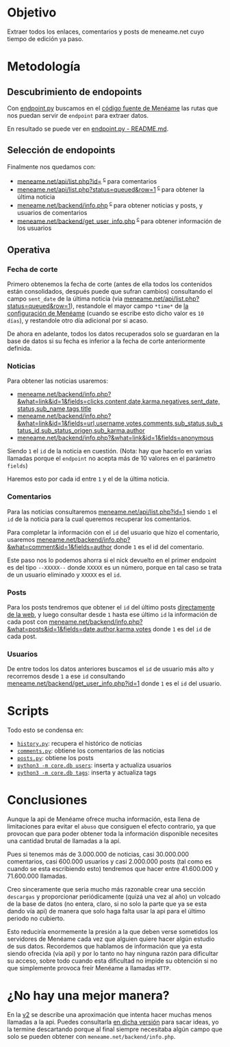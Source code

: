 # Objetivo

Extraer todos los enlaces, comentarios y posts de meneame.net cuyo
tiempo de edición ya paso.

# Metodología

## Descubrimiento de endopoints

Con [endpoint.py](/core/endpoint.py) buscamos en el
[código fuente de Menéame](https://github.com/Meneame/meneame.net/)
las rutas que nos puedan servir de `endpoint` para extraer datos.

En resultado se puede ver en [endpoint.py - README.md](/core/README.md).

## Selección de endopoints

Finalmente nos quedamos con:

* [meneame.net/api/list.php?id=](https://www.meneame.net/api/list.php?id=)<sup>
<a href="https://github.com/Meneame/meneame.net/blob/master/www/api/list.php">c</a>
</sup> para comentarios
* [meneame.net/api/list.php?status=queued&row=1](https://www.meneame.net/api/list.php?status=queued&rows=1)<sup>
<a href="https://github.com/Meneame/meneame.net/blob/master/www/api/list.php">c</a>
</sup> para obtener la última noticia
* [meneame.net/backend/info.php](https://www.meneame.net/backend/info.php?what=&fields=&id=)<sup>
<a href="https://github.com/Meneame/meneame.net/blob/master/www/backend/info.php">c</a>
</sup> para obtener noticias y posts, y usuarios de comentarios
* [meneame.net/backend/get_user_info.php](https://www.meneame.net/backend/get_user_info.php?id=)<sup>
<a href="https://github.com/Meneame/meneame.net/blob/master/www/backend/get_user_info.php">c</a>
</sup> para obtener información de los usuarios

## Operativa

### Fecha de corte

Primero obtenemos la fecha de corte
(antes de ella todos los contenidos están consolidados, después puede que sufran cambios)
consultando el campo `sent_date` de la última noticia (vía [meneame.net/api/list.php?status=queued&row=1](https://www.meneame.net/api/list.php?status=queued&rows=1)),
restandole el mayor campo `*time*` de [la configuración de Menéame](https://github.com/Meneame/meneame.net/blob/master/www/config.php) (cuando se escribe esto dicho valor es `10 días`), y restandole
otro día adicional por si acaso.

De ahora en adelante, todos los datos recuperados solo se guardaran en la base
de datos si su fecha es inferior a la fecha de corte anteriormente definida.

### Noticias

Para obtener las noticias usaremos:

* [meneame.net/backend/info.php?&what=link&id=1&fields=clicks,content,date,karma,negatives,sent_date,status,sub_name,tags,title](https://www.meneame.net/backend/info.php?&what=link&id=1&fields=clicks,content,date,karma,negatives,sent_date,status,sub_name,tags,title)
* [meneame.net/backend/info.php?&what=link&id=1&fields=url,username,votes,comments,sub_status,sub_status_id,sub_status_origen,sub_karma,author](https://www.meneame.net/backend/info.php?&what=link&id=1&fields=url,username,votes,comments,sub_status,sub_status_id,sub_status_origen,sub_karma,author)
* [meneame.net/backend/info.php?&what=link&id=1&fields=anonymous](https://www.meneame.net/backend/info.php?&what=link&id=1&fields=anonymous)

Siendo `1` el `id` de la noticia en cuestión. (Nota: hay que hacerlo en varias llamadas porque el `endpoint` no acepta más de 10 valores en el parámetro `fields`)

Haremos esto por cada id entre `1` y el de la última noticia.

### Comentarios

Para las noticias consultaremos [meneame.net/api/list.php?id=1](https://www.meneame.net/api/list.php?id=1) siendo `1` el `id` de la noticia para la cual
queremos recuperar los comentarios.

Para completar la información con el `id` del usuario que hizo el comentario,
usaremos [meneame.net/backend/info.php?&what=comment&id=1&fields=author](meneame.net/backend/info.php?&what=comment&id=1&fields=author) donde `1` es el id del comentario.

Este paso nos lo podemos ahorra si el nick devuelto en el primer endpoint
es del tipo `--XXXXX--` donde `XXXXX` es un número, porque en tal caso
se trata de un usuario eliminado y `XXXXX` es el `id`.

### Posts

Para los posts tendremos que obtener el `id` del último posts
[directamente de la web](https://www.meneame.net/notame/), y luego
consultar desde `1` hasta ese último `id` la información de cada
post con [meneame.net/backend/info.php?&what=posts&id=1&fields=date,author,karma,votes](https://meneame.net/backend/info.php?&what=comment&id=1&fields=date,author,karma,votes)
donde `1` es del `id` de cada post.

### Usuarios

De entre todos los datos anteriores buscamos el `id` de usuario más alto y
recorremos desde `1` a ese `id` consultando [meneame.net/backend/get_user_info.php?id=1](https://www.meneame.net/backend/get_user_info.php?id=1) donde `1` es el `id` del usuario.

# Scripts

Todo esto se condensa en:

* [`history.py`](/history.py): recupera el histórico de noticias
* [`comments.py`](/comments.py): obtiene los comentarios de las noticias
* [`posts.py`](/posts.py): obtiene los posts
* [`python3 -m core.db users`](/core/db.py): inserta y actualiza usuarios
* [`python3 -m core.db tags`](/core/db.py): inserta y actualiza tags

# Conclusiones

Aunque la api de Menéame ofrece mucha información, esta llena de limitaciones para
evitar el `abuso` que consiguen el efecto contrario, ya que provocan que para
poder obtener toda la información disponible necesites una cantidad brutal de
llamadas a la apí.

Pues si tenemos más de 3.000.000 de noticias, casi 30.000.000 comentarios,
casi 600.000 usuarios y casi 2.000.000 posts (tal como es cuando se esta escribiendo
esto) tendremos que hacer entre 41.600.000 y 71.600.000 llamadas.

Creo sinceramente que seria mucho más razonable crear una sección `descargas`
y proporcionar periódicamente (quizá una vez al año) un volcado de la base de datos
(no entera, claro, si no solo la parte que ya se esta dando vía api)
de manera que solo haga falta usar la api para el último periodo no cubierto.

Esto reduciría enormemente la presión a la que deben verse sometidos los servidores
de Menéame cada vez que alguien quiere hacer algún estudio de sus datos.
Recordemos que hablamos de información que ya esta siendo ofrecida (vía api) y
por lo tanto no hay ninguna razón para dificultar su acceso, sobre todo cuando
esta dificultad no impide su obtención si no que simplemente provoca
freír Menéame a llamadas `HTTP`.

# ¿No hay una mejor manera?

En la [v2](https://github.com/s-nt-s/meneame.dump/blob/v2/README.md) se describe
una aproximación que intenta hacer muchas menos llamadas a la api.
Puedes consultarla
[en dicha versión](https://github.com/s-nt-s/meneame.dump/blob/v2/README.md)
para sacar ideas,
yo la termine descartando porque al final siempre necesitaba algún
campo que solo se pueden obtener con `meneame.net/backend/info.php`.
